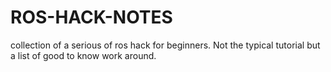 # ROS-HACK-NOTES
collection of a serious of ros hack for beginners. Not the typical tutorial but a list of good to know work around.
